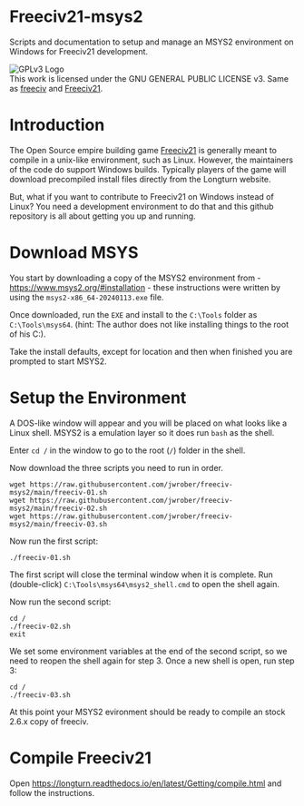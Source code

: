 # Freeciv21-msys2
Scripts and documentation to setup and manage an MSYS2 environment on Windows for Freeciv21 development.

![GPLv3 Logo](https://www.gnu.org/graphics/gplv3-127x51.png)<br />
This work is licensed under the GNU GENERAL PUBLIC LICENSE v3. Same as [freeciv](https://github.com/freeciv/freeciv "freeciv GitHub Repo") and  [Freeciv21](https://github.com/longturn/freeciv21 "Freeciv21 GitHub Repo").

# Introduction

The Open Source empire building game [Freeciv21](https://github.com/longturn/freeciv21) is generally meant to compile in a unix-like environment, such as Linux. However, the maintainers of the code do support Windows builds. Typically players of the game will download precompiled install files directly from the Longturn website.

But, what if you want to contribute to Freeciv21 on Windows instead of Linux?  You need a development environment to do that and this github repository is all about getting you up and running.

# Download MSYS
You start by downloading a copy of the MSYS2 environment from - https://www.msys2.org/#installation - these instructions were written by using the `msys2-x86_64-20240113.exe` file.

Once downloaded, run the `EXE` and install to the `C:\Tools` folder as `C:\Tools\msys64`. (hint: The author does not like installing things to the root of his C:\).

Take the install defaults, except for location and then when finished you are prompted to start MSYS2. 

# Setup the Environment

A DOS-like window will appear and you will be placed on what looks like a Linux shell. MSYS2 is a emulation layer so it does run `bash` as the shell.

Enter `cd /` in the window to go to the root (`/`) folder in the shell.

Now download the three scripts you need to run in order.

    wget https://raw.githubusercontent.com/jwrober/freeciv-msys2/main/freeciv-01.sh
    wget https://raw.githubusercontent.com/jwrober/freeciv-msys2/main/freeciv-02.sh
    wget https://raw.githubusercontent.com/jwrober/freeciv-msys2/main/freeciv-03.sh

Now run the first script:

    ./freeciv-01.sh

The first script will close the terminal window when it is complete. Run (double-click) `C:\Tools\msys64\msys2_shell.cmd` to open the shell again.

Now run the second script:

    cd /
    ./freeciv-02.sh
    exit

We set some environment variables at the end of the second script, so we need to reopen the shell again for step 3.  Once a new shell is open, run step 3:

    cd /
    ./freeciv-03.sh

At this point your MSYS2 evironment should be ready to compile an stock 2.6.x copy of freeciv.

# Compile Freeciv21

Open https://longturn.readthedocs.io/en/latest/Getting/compile.html and follow the instructions.
